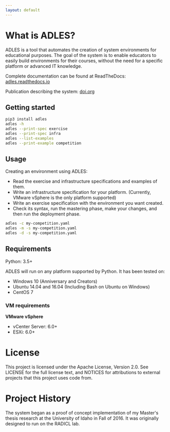 ```yaml
---
layout: default
---
```


# What is ADLES?

ADLES is a tool that automates the creation of system environments for educational purposes. 
The goal of the system is to enable educators to easily build environments for their courses, 
without the need for a specific platform or advanced IT knowledge.


Complete documentation can be found at ReadTheDocs: [adles.readthedocs.io](https://adles.readthedocs.io)

Publication describing the system: [doi.org](https://doi.org/10.1016/j.cose.2017.12.007)


## Getting started

```bash
pip3 install adles
adles -h
adles --print-spec exercise
adles --print-spec infra
adles --list-examples
adles --print-example competition
```


## Usage
Creating an environment using ADLES:

* Read the exercise and infrastructure specifications and examples of them.
* Write an infrastructure specification for your platform. (Currently, VMware vSphere is the only platform supported)
* Write an exercise specification with the environment you want created.
* Check its syntax, run the mastering phase, make your changes, and then run the deployment phase.

```bash
adles -c my-competition.yaml
adles -m -s my-competition.yaml
adles -d -s my-competition.yaml
```


## Requirements

Python: 3.5+

ADLES will run on any platform supported by Python. It has been tested on:

* Windows 10 (Anniversary and Creators)
* Ubuntu 14.04 and 16.04 (Including Bash on Ubuntu on Windows)
* CentOS 7


### VM requirements

**VMware vSphere**

* vCenter Server: 6.0+
* ESXi: 6.0+


# License
This project is licensed under the Apache License, Version 2.0. See
LICENSE for the full license text, and NOTICES for attributions to
external projects that this project uses code from.


# Project History

The system began as a proof of concept implementation of my Master's thesis research at the
University of Idaho in Fall of 2016. It was originally designed to run on the RADICL lab.
